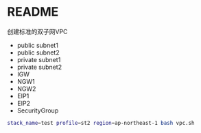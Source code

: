 # README

创建标准的双子网VPC
- public subnet1
- public subnet2
- private subnet1
- private subnet2
- IGW
- NGW1
- NGW2
- EIP1
- EIP2
- SecurityGroup

```bash
stack_name=test profile=st2 region=ap-northeast-1 bash vpc.sh 
```
